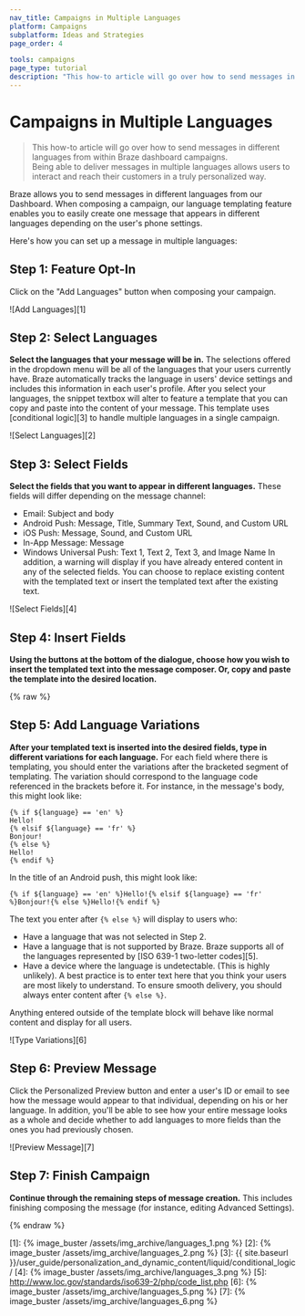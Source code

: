 ```yaml
---
nav_title: Campaigns in Multiple Languages
platform: Campaigns
subplatform: Ideas and Strategies
page_order: 4

tools: campaigns
page_type: tutorial
description: "This how-to article will go over how to send messages in different languages from within Braze dashboard campaigns."
---
```


# Campaigns in Multiple Languages

> This how-to article will go over how to send messages in different languages from within Braze dashboard campaigns.
> <br>
> Being able to deliver messages in multiple languages allows users to interact and reach their customers in a truly personalized way. 

Braze allows you to send messages in different languages from our Dashboard. When composing a campaign, our language templating feature enables you to easily create one message that appears in different languages depending on the user's phone settings.

Here's how you can set up a message in multiple languages:

## Step 1: Feature Opt-In
Click on the "Add Languages" button when composing your campaign.

![Add Languages][1]

## Step 2: Select Languages
__Select the languages that your message will be in.__ The selections offered in the dropdown menu will be all of the languages that your users currently have. Braze automatically tracks the language in users' device settings and includes this information in each user's profile. After you select your languages, the snippet textbox will alter to feature a template that you can copy and paste into the content of your message. This template uses [conditional logic][3] to handle multiple languages in a single campaign.

![Select Languages][2]

## Step 3: Select Fields
__Select the fields that you want to appear in different languages.__ These fields will differ depending on the message channel:

- Email: Subject and body
- Android Push: Message, Title, Summary Text, Sound, and Custom URL
- iOS Push: Message, Sound, and Custom URL
- In-App Message: Message
- Windows Universal Push: Text 1, Text 2, Text 3, and Image Name
In addition, a warning will display if you have already entered content in any of the selected fields. You can choose to replace existing content with the templated text or insert the templated text after the existing text.

![Select Fields][4]

## Step 4: Insert Fields
__Using the buttons at the bottom of the dialogue, choose how you wish to insert the templated text into the message composer. Or, copy and paste the template into the desired location.__

{% raw %}
## Step 5: Add Language Variations
__After your templated text is inserted into the desired fields, type in different variations for each language.__ For each field where there is templating, you should enter the variations after the bracketed segment of templating. The variation should correspond to the language code referenced in the brackets before it. For instance, in the message's body, this might look like:

```
{% if ${language} == 'en' %}
Hello!
{% elsif ${language} == 'fr' %}
Bonjour!
{% else %}
Hello!
{% endif %}
```

In the title of an Android push, this might look like:
```
{% if ${language} == 'en' %}Hello!{% elsif ${language} == 'fr' %}Bonjour!{% else %}Hello!{% endif %}
```

The text you enter after `{% else %}` will display to users who:
- Have a language that was not selected in Step 2.
- Have a language that is not supported by Braze. Braze supports all of the languages represented by [ISO 639-1 two-letter codes][5].
- Have a device where the language is undetectable. (This is highly unlikely).
A best practice is to enter text here that you think your users are most likely to understand. To ensure smooth delivery, you should always enter content after `{% else %}`.

Anything entered outside of the template block will behave like normal content and display for all users.

![Type Variations][6]

## Step 6: Preview Message
Click the Personalized Preview button and enter a user's ID or email to see how the message would appear to that individual, depending on his or her language. In addition, you'll be able to see how your entire message looks as a whole and decide whether to add languages to more fields than the ones you had previously chosen.

![Preview Message][7]

## Step 7: Finish Campaign
__Continue through the remaining steps of message creation.__ This includes finishing composing the message (for instance, editing Advanced Settings).

{% endraw %}

[1]: {% image_buster /assets/img_archive/languages_1.png %}
[2]: {% image_buster /assets/img_archive/languages_2.png %}
[3]: {{ site.baseurl }}/user_guide/personalization_and_dynamic_content/liquid/conditional_logic/
[4]: {% image_buster /assets/img_archive/languages_3.png %}
[5]: http://www.loc.gov/standards/iso639-2/php/code_list.php
[6]: {% image_buster /assets/img_archive/languages_5.png %}
[7]: {% image_buster /assets/img_archive/languages_6.png %}
